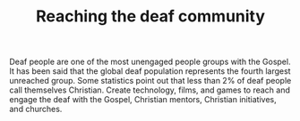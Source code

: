 ﻿---
title: Reaching the deaf community
intro: How can we more effectively reach and engage the Deaf community with the Gospel thru technology, film and games?
champions:
- name:
    Faith Comes By Hearing
  logo:
    FBCH.png
  url:
   http://www.faithcomesbyhearing.com/
---
Deaf people are one of the most unengaged people groups with the Gospel. It has been said that the global deaf population represents the fourth largest unreached group. Some statistics point out that less than 2% of deaf people call themselves Christian.  Create technology, films, and games to reach and engage the deaf with the Gospel, Christian mentors, Christian initiatives, and churches.  


